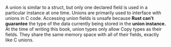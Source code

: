 A union is similar to a struct, but only one declared field is used in a particular instance at one time. Unions are primarily used to interface with unions in C code. 
Accessing union fields is unsafe because **Rust can’t guarantee** the type of the data currently being stored in the **union instance.** 
At the time of writing this book, union types only allow Copy types as their fields. They share the same memory space with all of their fields, exactly like C unions.
